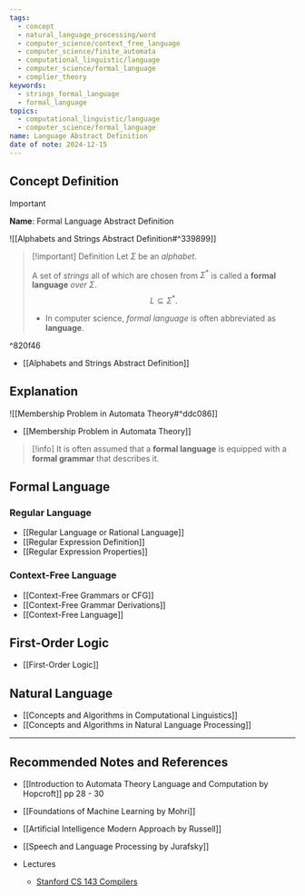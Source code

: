 ```yaml
---
tags:
  - concept
  - natural_language_processing/word
  - computer_science/context_free_language
  - computer_science/finite_automata
  - computational_linguistic/language
  - computer_science/formal_language
  - complier_theory
keywords:
  - strings_formal_language
  - formal_language
topics:
  - computational_linguistic/language
  - computer_science/formal_language
name: Language Abstract Definition
date of note: 2024-12-15
---
```


## Concept Definition

>[!important]
>**Name**: Formal Language Abstract Definition

![[Alphabets and Strings Abstract Definition#^339899]]

>[!important] Definition
>Let $\Sigma$ be an *alphabet*.
>
>A set of *strings* all of which are chosen from $\Sigma^{*}$ is called a **formal language** *over* $\Sigma$. $$L \subseteq \Sigma^{*}.$$
>- In computer science, *formal language* is often abbreviated as **language**.

^820f46

- [[Alphabets and Strings Abstract Definition]]



## Explanation

![[Membership Problem in Automata Theory#^ddc086]]

- [[Membership Problem in Automata Theory]]

>[!info]
>It is often assumed that a **formal language** is equipped with a **formal grammar** that describes it.

## Formal Language

### Regular Language

- [[Regular Language or Rational Language]]
- [[Regular Expression Definition]]
- [[Regular Expression Properties]]

### Context-Free Language

- [[Context-Free Grammars or CFG]]
- [[Context-Free Grammar Derivations]]
- [[Context-Free Language]]

## First-Order Logic

- [[First-Order Logic]]


## Natural Language

- [[Concepts and Algorithms in Computational Linguistics]]
- [[Concepts and Algorithms in Natural Language Processing]]



-----------
##  Recommended Notes and References


- [[Introduction to Automata Theory Language and Computation by Hopcroft]] pp  28 - 30
- [[Foundations of Machine Learning by Mohri]]
- [[Artificial Intelligence Modern Approach by Russell]]
- [[Speech and Language Processing by Jurafsky]]

- Lectures
	- [Stanford CS 143 Compilers](http://web.stanford.edu/class/cs143/)